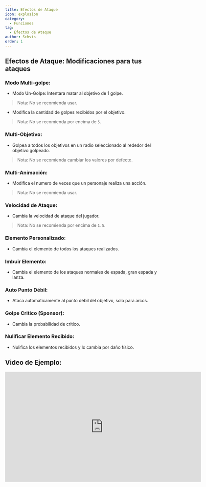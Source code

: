 ```yaml
---
title: Efectos de Ataque
icon: explosion
category:
  - Funciones
tag:
  - Efectos de Ataque
author: Schvis
order: 1
---
```


## Efectos de Ataque: Modificaciones para tus ataques

### Modo Multi-golpe:
- Modo Un-Golpe: Intentara matar al objetivo de 1 golpe.
> Nota: No se recomienda usar.
- Modifica la cantidad de golpes recibidos por el objetivo.
> Nota: No se recomienda por encima de `5`.
### Multi-Objetivo:
- Golpea a todos los objetivos en un radio seleccionado al rededor del objetivo golpeado.
> Nota: No se recomienda cambiar los valores por defecto.
### Multi-Animación:
- Modifica el numero de veces que un personaje realiza una acción.
> Nota: No se recomienda usar.
### Velocidad de Ataque:
- Cambia la velocidad de ataque del jugador.
> Nota: No se recomienda por encima de `1.5`.
### Elemento Personalizado:
- Cambia el elemento de todos los ataques realizados.
### Imbuir Elemento:
- Cambia el elemento de los ataques normales de espada, gran espada y lanza.
### Auto Punto Débil:
- Ataca automaticamente al punto débil del objetivo, solo para arcos.
### Golpe Critico (Sponsor):
- Cambia la probabilidad de critico.
### Nulificar Elemento Recibido:
- Nulifica los elementos recibidos y lo cambia por daño físico.

## Video de Ejemplo:

<iframe width="640" height="360" src="https://www.youtube.com/embed/1BdKwxBjWyg?list=PL5eI1Tb64p56g27qfYk7VuFTz4FK6YrKa" title="Korepi - Attack Effects" frameborder="0" allow="accelerometer; autoplay; clipboard-write; encrypted-media; gyroscope; picture-in-picture; web-share" allowfullscreen></iframe>